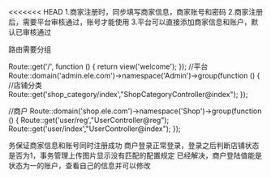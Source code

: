 <<<<<<< HEAD
1.商家注册时，同步填写商家信息，商家账号和密码
2.商家注册后，需要平台审核通过，账号才能使用
3.平台可以直接添加商家信息和账户，默认已审核通过



路由需要分组

Route::get('/', function () {
    return view('welcome');
});
//平台
Route::domain('admin.ele.com')->namespace('Admin')->group(function () {
    //店铺分类
    Route::get('shop_category/index',"ShopCategoryController@index");
    });

//商户
Route::domain('shop.ele.com')->namespace('Shop')->group(function () {
    Route::get('user/reg',"UserController@reg");
    Route::get('user/index',"UserController@index");
});


务保证商家信息和账号同时注册成功
商户登录正常登录，登录之后判断店铺状态是否为1，事务管理上传图片显示没有匹配的配置规定
已经解决，商户登陆值能是状态为一的账户，查看自己的信息并可以修改